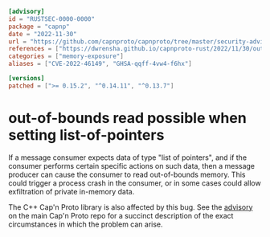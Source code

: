 ```toml
[advisory]
id = "RUSTSEC-0000-0000"
package = "capnp"
date = "2022-11-30"
url = "https://github.com/capnproto/capnproto/tree/master/security-advisories/2022-11-30-0-pointer-list-bounds.md"
references = ["https://dwrensha.github.io/capnproto-rust/2022/11/30/out_of_bounds_memory_access_bug.html", "https://github.com/capnproto/capnproto/security/advisories/GHSA-qqff-4vw4-f6hx"]
categories = ["memory-exposure"]
aliases = ["CVE-2022-46149", "GHSA-qqff-4vw4-f6hx"]

[versions]
patched = [">= 0.15.2", "^0.14.11", "^0.13.7"]
```

# out-of-bounds read possible when setting list-of-pointers

If a message consumer expects data
of type "list of pointers",
and if the consumer performs certain specific actions on such data,
then a message producer can cause the consumer to read out-of-bounds memory.
This could trigger a process crash in the consumer,
or in some cases could allow exfiltration of private in-memory data.

The C++ Cap'n Proto library is also affected by this bug.
See the [advisory](https://github.com/capnproto/capnproto/tree/master/security-advisories/2022-11-30-0-pointer-list-bounds.md)
on the main Cap'n Proto repo for a succinct description of
the exact circumstances in which the problem can arise.
